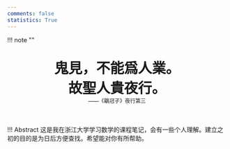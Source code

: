 ```yaml
---
comments: false
statistics: True
---
```


!!! note "" 
    <br><br>
    <div align="center" style="font-size:32px;font-weight:bold">
        鬼見，不能爲人業。
        <br>
        故聖人貴夜行。
    </div>
    <div align="center" style="font-size:12px">
        ——《鶡冠子》夜行第三
    </div>
    <br><br>

!!! Abstract
    这是我在浙江大学学习数学的课程笔记，会有一些个人理解。建立之初的目的是为日后方便查找。希望能对你有所帮助。